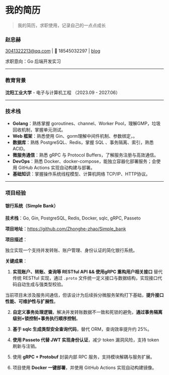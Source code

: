 # 我的简历

> 我的简历，求职使用，记录自己的一点点成长

###  赵忠赫

[3041322213@qq.com](mailto:3041322213@qq.com) | 📱 18545032297 | [blog](https://blog.zhaozhonghe.me)

 求职意向：Go 后端开发实习

------

### 教育背景

  **沈阳工业大学** - 电子与计算机工程 （2023.09 - 2027.06）

------

### 技术栈

  - **Golang**：熟练掌握 goroutines、channel、Worker Pool，理解GMP，垃圾回收机制，掌握单元测试。
  - **Web 框架**：熟悉使用 Gin、gorm理解中间件机制、参数绑定，。
  - **数据库**：熟练 PostgreSQL、Redis，掌握 SQL 、事务隔离、索引，熟悉 ACID。
  - **微服务通信**：熟悉 gRPC 与 Protocol Buffers，了解服务注册与高效通信。
  - **DevOps**：熟悉 Docker、docker-compose，能独立容器化部署服务；会使用 GitHub Actions 实现自动构建与部署。
  - **基础知识**：掌握操作系统线程模型、计算机网络 TCP/IP、HTTP协议。

------

### 项目经验

#### 银行系统（Simple Bank）

  **技术栈**：Go, Gin, PostgreSQL, Redis, Docker, sqlc, gRPC, Passeto
  
   **项目地址**：https://github.com/Zhonghe-zhao/Simple_bank
   
   **项目描述**：
   
   独立实现一个支持并发转账、账户管理、身份认证的简化银行系统。

  **关键成果**：

1. **实现账户、转账、查询等 RESTful API && 使用gRPC 重构用户相关接口** 替代传统 RESTful 实现，通过 `.proto` 文件统一定义接口与数据结构，实现接口代码自动生成与强类型校验。

​       当前项目未涉及服务间通信，但该设计为后续拆分微服务架构打下基础，**提升接口性能、可维护性与扩展性**。

2. **自定义事务处理逻辑**，解决并发转账数据不一致和死锁的避免，**通过事务隔离级别+锁控制+事务执行顺序控制**。

3. **基于 sqlc 生成类型安全查询代码**，替代 ORM，查询效率提升约 25%。

4. **使用 Passeto 代替 JWT 实现身份认证**，减少 token 漏洞风险，支持 token 刷新与注销。

5. 使用 **gRPC + Protobuf** 封装内部 RPC 服务，支持模块解耦与服务扩展。

6. 项目使用 **Docker 一键部署**，并使用 GitHub Actions 实现自动构建镜像。


